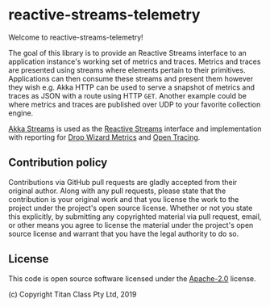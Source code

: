 # reactive-streams-telemetry #

Welcome to reactive-streams-telemetry!

The goal of this library is to provide an Reactive Streams interface to 
an application instance's working set of metrics and traces. Metrics and
traces are presented using streams where elements pertain to their
primitives. Applications can then consume these streams and present them 
however they wish e.g. Akka HTTP can be used to serve a snapshot of metrics and traces as JSON
with a route using HTTP `GET`. Another example could be where metrics and traces are published
over UDP to your favorite collection engine.
 
[Akka Streams](https://doc.akka.io/docs/akka/2.5/stream/)
is used as the [Reactive Streams](http://www.reactive-streams.org/) interface and implementation 
with reporting for [Drop Wizard Metrics](https://metrics.dropwizard.io/4.0.0/) and
[Open Tracing](https://opentracing.io/). 

## Contribution policy ##

Contributions via GitHub pull requests are gladly accepted from their original author. Along with
any pull requests, please state that the contribution is your original work and that you license
the work to the project under the project's open source license. Whether or not you state this
explicitly, by submitting any copyrighted material via pull request, email, or other means you
agree to license the material under the project's open source license and warrant that you have the
legal authority to do so.

## License ##

This code is open source software licensed under the
[Apache-2.0](http://www.apache.org/licenses/LICENSE-2.0) license.

(c) Copyright Titan Class Pty Ltd, 2019